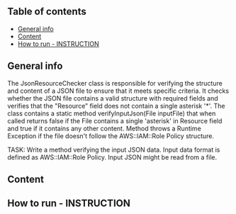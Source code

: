 ## Table of contents
* [General info](#general-info)
* [Content](#content)
* [How to run - INSTRUCTION](#how-to-run---instruction)

## General info
The JsonResourceChecker class is responsible for verifying the structure and content of a JSON file to ensure that it meets specific criteria. It checks whether the JSON file contains a valid structure with required fields and verifies that the "Resource" field does not contain a single asterisk '*'. The class contains a static method verifyInputJson(File inputFile) that when called returns false if the File contains a single 'asterisk' in Resource field and true if it contains any other content. Method throws a Runtime Exception if the file doesn't follow the AWS::IAM::Role Policy structure.

TASK:
Write a method verifying the input JSON data. Input data format is defined as AWS::IAM::Role Policy. Input JSON might be read from a file.

## Content

## How to run - INSTRUCTION
  

